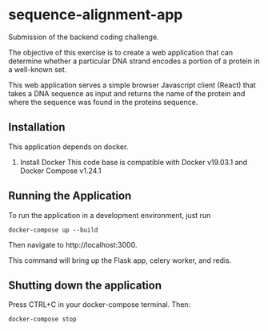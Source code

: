 # sequence-alignment-app

Submission of the backend coding challenge.

The objective of this exercise is to create a web application that can determine whether a particular DNA strand encodes a portion of a protein in a well-known set.

This web application serves a simple browser Javascript client (React) that takes a DNA sequence as input
and returns the name of the protein and where the sequence was found in the proteins sequence.

## Installation
This application depends on docker.

1) Install Docker
This code base is compatible with Docker v19.03.1 and Docker Compose v1.24.1

## Running the Application


To run the application in a development environment, just run 

```
docker-compose up --build
```
Then navigate to http://localhost:3000. 

This command will bring up the Flask app, celery worker, and redis.

## Shutting down the application
Press CTRL+C in your docker-compose terminal. Then:
```
docker-compose stop
```
